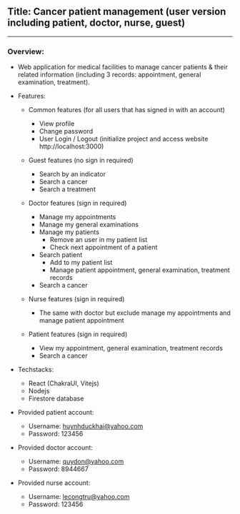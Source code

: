 ## Title: Cancer patient management (user version including patient, doctor, nurse, guest)

---

### Overview:

- Web application for medical facilities to manage cancer patients & their related information (including 3 records: appointment, general examination, treatment).
- Features:
    - Common features (for all users that has signed in with an account)
       - View profile
       - Change password
       - User Login / Logout (initialize project and access website http://localhost:3000)

        
    - Guest features (no sign in required)
        - Search by an indicator
        - Search a cancer
        - Search a treatment

    - Doctor features (sign in required)
        - Manage my appointments
        - Manage my general examinations
        - Manage my patients
            - Remove an user in my patient list
            - Check next appointment of a patient
        - Search patient
            - Add to my patient list
            - Manage patient appointment, general examination, treatment records
        - Search a cancer
    
    - Nurse features (sign in required)
        - The same with doctor but exclude manage my appointments and manage patient appointment
        
    - Patient features (sign in required)
        - View my appointment, general examination, treatment records
        - Search a cancer
        
- Techstacks:
    - React (ChakraUI, Vitejs)
    - Nodejs
    - Firestore database 
    
- Provided patient account:
    - Username: huynhduckhai@yahoo.com
    - Password: 123456
    
- Provided doctor account:
    - Username: quydon@yahoo.com
    - Password: 8944667
    
- Provided nurse account:
    - Username: lecongtru@yahoo.com
    - Password: 123456

